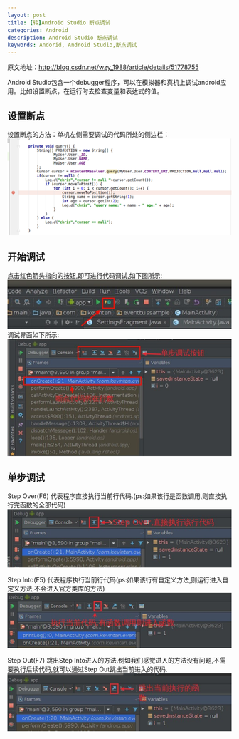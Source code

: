 ```yaml
---
layout: post
title: [转]Android Studio 断点调试
categories: Android
description: Android Studio 断点调试
keywords: Andorid, Android Studio,断点调试
---
```

原文地址：http://blog.csdn.net/wzy_1988/article/details/51778755

Android Studio包含一个debugger程序，可以在模拟器和真机上调试android应用。比如设置断点，在运行时去检查变量和表达式的值。

## 设置断点
设置断点的方法：单机左侧需要调试的代码所处的侧边栏：
![](/images/posts/android/android_断点调试.png)

## 开始调试
点击红色箭头指向的按钮,即可进行代码调试,如下图所示: 
![](/images/posts/android/android_断点调试1.jpeg)
调试界面如下所示: 
![](/images/posts/android/android_断点调试2.jpeg)

## 单步调试
Step Over(F6)
代表程序直接执行当前行代码.(ps:如果该行是函数调用,则直接执行完函数的全部代码) 
![](/images/posts/android/android_断点调试3.jpeg)

Step Into(F5)
代表程序执行当前行代码(ps:如果该行有自定义方法,则运行进入自定义方法,不会进入官方类库的方法)
![](/images/posts/android/android_断点调试4.jpeg)

Step Out(F7)
跳出Step Into进入的方法.例如我们感觉进入的方法没有问题,不需要执行后续代码,就可以通过Step Out跳出当前进入的代码.
![](/images/posts/android/android_断点调试5.jpeg)
